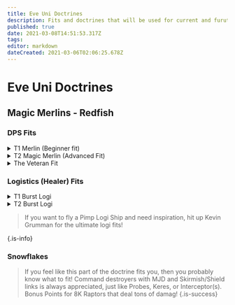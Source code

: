 ```yaml
---
title: Eve Uni Doctrines
description: Fits and doctrines that will be used for current and furute EVE Uni collaobration fleets
published: true
date: 2021-03-08T14:51:53.317Z
tags: 
editor: markdown
dateCreated: 2021-03-06T02:06:25.678Z
---
```


# Eve Uni Doctrines

## Magic Merlins - Redfish

### DPS Fits
<details>
  <summary>T1 Merlin (Beginner fit)</summary>
[Merlin, Magic Merlin T1]

Vortex Compact Magnetic Field Stabilizer
Vortex Compact Magnetic Field Stabilizer
Micro Auxiliary Power Core I

5MN Y-T8 Compact Microwarpdrive
Medium Shield Extender I
X5 Enduring Stasis Webifier
Faint Epsilon Scoped Warp Scrambler

Modal Light Neutron Particle Accelerator I
Modal Light Neutron Particle Accelerator I
Modal Light Neutron Particle Accelerator I

Small EM Shield Reinforcer I
Small Thermal Shield Reinforcer I
Small Ancillary Current Router II


Caldari Navy Antimatter Charge S x1200
Nanite Repair Paste x10
</details>

<details> 
  <summary>T2 Magic Merlin (Advanced Fit)</summary>
  [Merlin, Magic Merlin T2]

Magnetic Field Stabilizer II
Magnetic Field Stabilizer II
Micro Auxiliary Power Core I

5MN Y-T8 Compact Microwarpdrive
Medium Shield Extender II
Initiated Compact Warp Scrambler
Fleeting Compact Stasis Webifier

Light Neutron Blaster II
Light Neutron Blaster II
Light Neutron Blaster II

Small EM Shield Reinforcer I
Small Thermal Shield Reinforcer I
Small Ancillary Current Router I


Null S x1000
Void S x2000
Nanite Repair Paste x40
</details>

<details>
  <summary>The Veteran Fit</summary>
Jokes on you, no fit to be found here!
If you want to fly DPS and you know what you are doing, bring something that is comparable to these!Snowflakey ships always welcome (Prober T3ds , Harpies, etc)
</details>

### Logistics (Healer) Fits
<details>
  <summary>T1 Burst Logi</summary>
[Burst, Magic Merlins | Burst T1 (PWG V)]

Damage Control I
Mark I Compact Power Diagnostic System
Mark I Compact Power Diagnostic System

5MN Y-T8 Compact Microwarpdrive
Medium Azeotropic Restrained Shield Extender
Small F-RX Compact Capacitor Booster

Small Asymmetric Enduring Remote Shield Booster
Small Asymmetric Enduring Remote Shield Booster
Small Asymmetric Enduring Remote Shield Booster

Small EM Shield Reinforcer I
Small Thermal Shield Reinforcer I
Small Core Defense Field Extender I


Warrior I x1


Navy Cap Booster 400 x18
Nanite Repair Paste x10
</details>

<details>
  <summary>T2 Burst Logi</summary>
[Burst, Magic Merlins | Burst T2]

Power Diagnostic System II
Power Diagnostic System II
Damage Control II

5MN Quad LiF Restrained Microwarpdrive
Small Capacitor Booster II
Medium Azeotropic Restrained Shield Extender

Small Remote Shield Booster II
Small Remote Shield Booster II
Small Remote Shield Booster II

Small EM Shield Reinforcer I
Small Thermal Shield Reinforcer I
Small Core Defense Field Extender I


Warrior II x1


Navy Cap Booster 400 x18
Nanite Repair Paste x10
</details>

> If you want to fly a Pimp Logi Ship and need inspiration, hit up Kevin Grumman for the ultimate logi fits!
> 
> 
{.is-info}


### Snowflakes

> If you feel like this part of the doctrine fits you, then you probably know what to fit! Command destroyers with MJD and Skirmish/Shield links is always appreciated, just like Probes, Keres, or Interceptor(s). Bonus Points for 8K Raptors that deal tons of damag!
{.is-success}


  